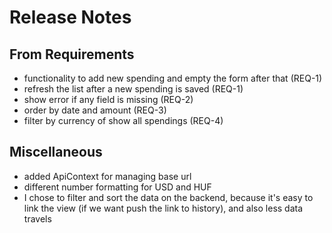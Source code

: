 # Release Notes

## From Requirements

- functionality to add new spending and empty the form after that (REQ-1)
- refresh the list after a new spending is saved (REQ-1)
- show error if any field is missing (REQ-2)
- order by date and amount (REQ-3)
- filter by currency of show all spendings (REQ-4)

## Miscellaneous

- added ApiContext for managing base url
- different number formatting for USD and HUF
- I chose to filter and sort the data on the backend, because it's easy to link the view (if we want push the link to history), and also less data travels
